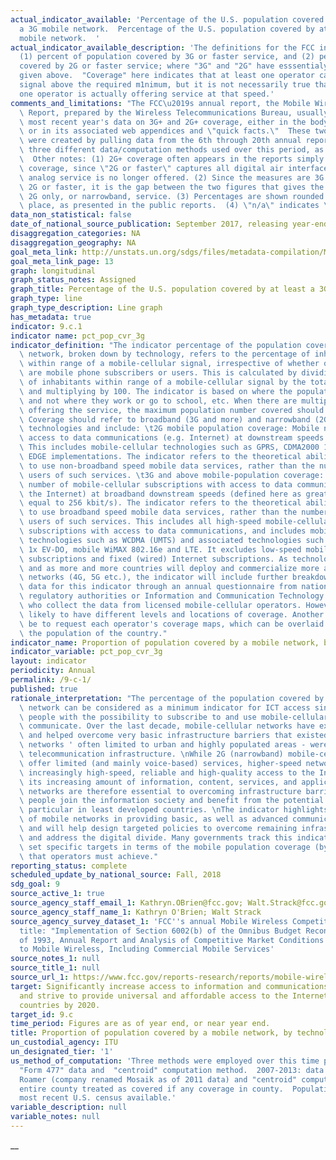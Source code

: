 ```yaml
---
actual_indicator_available: 'Percentage of the U.S. population covered by at least
  a 3G mobile network.  Percentage of the U.S. population covered by at least a 2G
  mobile network.  '
actual_indicator_available_description: 'The definitions for the FCC indicators are:
  (1) percent of population covered by 3G or faster service, and (2) percent of population
  covered by 2G or faster service; where "3G" and "2G" have esssentialy the definitions
  given above.  "Coverage" here indicates that at least one operator can provide a
  signal above the required m1nimum, but it is not necessarily true that at least
  one operator is actually offering service at that speed.'
comments_and_limitations: "The FCC\u2019s annual report, the Mobile Wireless Competition\
  \ Report, prepared by the Wireless Telecommunications Bureau, usually includes the\
  \ most recent year's data on 3G+ and 2G+ coverage, either in the body of the report\
  \ or in its associated web appendices and \"quick facts.\"  These two time series\
  \ were created by pulling data from the 6th through 20th annual reports.  Note the\
  \ three different data/computation methods used over this period, as described above.\
  \  Other notes: (1) 2G+ coverage often appears in the reports simply as total mobile\
  \ coverage, since \"2G or faster\" captures all digital air interfaces, and (1G)\
  \ analog service is no longer offered. (2) Since the measures are 3G or faster and\
  \ 2G or faster, it is the gap between the two figures that gives the coverage of\
  \ 2G only, or narrowband, service. (3) Percentages are shown rounded to one decimal\
  \ place, as presented in the public reports.  (4) \"n/a\" indicates \"not available.\""
data_non_statistical: false
date_of_national_source_publication: September 2017, releasing year-end 2016 data.
disaggregation_categories: NA
disaggregation_geography: NA
goal_meta_link: http://unstats.un.org/sdgs/files/metadata-compilation/Metadata-Goal-9.pdf
goal_meta_link_page: 13
graph: longitudinal
graph_status_notes: Assigned
graph_title: Percentage of the U.S. population covered by at least a 3G mobile network
graph_type: line
graph_type_description: Line graph
has_metadata: true
indicator: 9.c.1
indicator name: pct_pop_cvr_3g
indicator_definition: "The indicator percentage of the population covered by a mobile\
  \ network, broken down by technology, refers to the percentage of inhabitants living\
  \ within range of a mobile-cellular signal, irrespective of whether or not they\
  \ are mobile phone subscribers or users. This is calculated by dividing the number\
  \ of inhabitants within range of a mobile-cellular signal by the total population\
  \ and multiplying by 100. The indicator is based on where the population lives,\
  \ and not where they work or go to school, etc. When there are multiple operators\
  \ offering the service, the maximum population number covered should be reported.\
  \ Coverage should refer to broadband (3G and more) and narrowband (2G) mobile-cellular\
  \ technologies and include: \t2G mobile population coverage: Mobile networks with\
  \ access to data communications (e.g. Internet) at downstream speeds below 256 kbit/s.\
  \ This includes mobile-cellular technologies such as GPRS, CDMA2000 1x and most\
  \ EDGE implementations. The indicator refers to the theoretical ability of subscribers\
  \ to use non-broadband speed mobile data services, rather than the number of active\
  \ users of such services. \t3G and above mobile-population coverage: Refers to the\
  \ number of mobile-cellular subscriptions with access to data communications (e.g.\
  \ the Internet) at broadband downstream speeds (defined here as greater than or\
  \ equal to 256 kbit/s). The indicator refers to the theoretical ability of subscribers\
  \ to use broadband speed mobile data services, rather than the number of active\
  \ users of such services. This includes all high-speed mobile-cellular telephone\
  \ subscriptions with access to data communications, and includes mobile-cellular\
  \ technologies such as WCDMA (UMTS) and associated technologies such as HSPA, CDMA2000\
  \ 1x EV-DO, mobile WiMAX 802.16e and LTE. It excludes low-speed mobilebroadband\
  \ subscriptions and fixed (wired) Internet subscriptions. As technologies evolve\
  \ and as more and more countries will deploy and commercialize more advanced mobilebroadband\
  \ networks (4G, 5G etc.), the indicator will include further breakdowns. ITU collects\
  \ data for this indicator through an annual questionnaire from national telecommunication\
  \ regulatory authorities or Information and Communication Technology (ICT) Ministries,\
  \ who collect the data from licensed mobile-cellular operators. However, they are\
  \ likely to have different levels and locations of coverage. Another method would\
  \ be to request each operator's coverage maps, which can be overlaid with maps showing\
  \ the population of the country."
indicator_name: Proportion of population covered by a mobile network, by technology
indicator_variable: pct_pop_cvr_3g
layout: indicator
periodicity: Annual
permalink: /9-c-1/
published: true
rationale_interpretation: "The percentage of the population covered by a mobile cellular\
  \ network can be considered as a minimum indicator for ICT access since it provides\
  \ people with the possibility to subscribe to and use mobile-cellular services to\
  \ communicate. Over the last decade, mobile-cellular networks have expanded rapidly\
  \ and helped overcome very basic infrastructure barriers that existed when fixed-telephone\
  \ networks ' often limited to urban and highly populated areas - were the dominant\
  \ telecommunication infrastructure. \nWhile 2G (narrowband) mobile-cellular networks\
  \ offer limited (and mainly voice-based) services, higher-speed networks provide\
  \ increasingly high-speed, reliable and high-quality access to the Internet and\
  \ its increasing amount of information, content, services, and applications. Mobile\
  \ networks are therefore essential to overcoming infrastructure barriers, helping\
  \ people join the information society and benefit from the potential of ICTs, in\
  \ particular in least developed countries. \nThe indicator highlights the importance\
  \ of mobile networks in providing basic, as well as advanced communication services\
  \ and will help design targeted policies to overcome remaining infrastructure barriers,\
  \ and address the digital divide. Many governments track this indicator and have\
  \ set specific targets in terms of the mobile population coverage (by technology)\
  \ that operators must achieve."
reporting_status: complete
scheduled_update_by_national_source: Fall, 2018
sdg_goal: 9
source_active_1: true
source_agency_staff_email_1: Kathryn.OBrien@fcc.gov; Walt.Strack@fcc.gov
source_agency_staff_name_1: Kathryn O'Brien; Walt Strack
source_agency_survey_dataset_1: 'FCC''s annual Mobile Wireless Competition Report.  Full
  title: "Implementation of Section 6002(b) of the Omnibus Budget Reconciliation Act
  of 1993, Annual Report and Analysis of Competitive Market Conditions With Respect
  to Mobile Wireless, Including Commercial Mobile Services'
source_notes_1: null
source_title_1: null
source_url_1: https://www.fcc.gov/reports-research/reports/mobile-wireless-competition-reports
target: Significantly increase access to information and communications technology
  and strive to provide universal and affordable access to the Internet in least developed
  countries by 2020.
target_id: 9.c
time_period: Figures are as of year end, or near year end.
title: Proportion of population covered by a mobile network, by technology
un_custodial_agency: ITU
un_designated_tier: '1'
us_method_of_computation: 'Three methods were employed over this time period.  2015-2016:
  "Form 477" data and  "centroid" computation method.  2007-2013: data from American
  Roamer (company renamed Mosaik as of 2011 data) and "centroid" computation method.  2000-2005:
  entire county treated as covered if any coverage in county.  Population data from
  most recent U.S. census available.'
variable_description: null
variable_notes: null
---
```


__